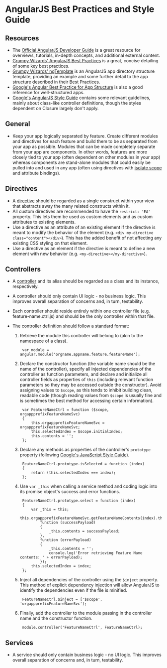 ﻿# AngularJS Best Practices and Style Guide

## Resources

* The [Official AngularJS Developer Guide][ref1] is a great resource for overviews,
    tutorials, in-depth concepts, and additional external content.
* [Grumpy Wizards' AngularJS Best Practices][ref2] is a great, concise detailing of some
    key best practices.
* [Grumpy Wizards' ngTemplate][ref3] is an AngularJS app directory structure template,
    providing an example and some further detail to the app structure described in their
    Best Practices.
* [Google's Angular Best Practice for App Structure][ref4] is also a good reference for
    well-structured apps.
* [Google's AngularJS Style Guide][ref5] contains some relevant guidelines, mainly about
    class-like controller definitions, though the styles dependent on Closure largely 
    don't apply.

[ref1]: https://docs.angularjs.org/guide
[ref2]: http://grumpywizards.com/angular/
[ref3]: https://github.com/GrumpyWizards/ngTemplate
[ref4]: https://docs.google.com/document/d/1XXMvReO8-Awi1EZXAXS4PzDzdNvV6pGcuaF4Q9821Es/pub
[ref5]: https://google-styleguide.googlecode.com/svn/trunk/angularjs-google-style.html

## General

* Keep your app logically separated by feature. Create different modules and directives 
    for each feature and build them to be as separated from your app as possible. Modules
    that can be made completely separate from your app are components. In other words,
    features are more closely tied to your app (often dependent on other modules in your
    app) whereas components are stand-alone modules that could easily be pulled into and
    used in any app (often using directives with [isolate scope][gen1] and attribute 
    bindings).

[gen1]: https://docs.angularjs.org/guide/directive#isolating-the-scope-of-a-directive

## Directives

* A [directive][dir1] should be regarded as a single construct within your view that 
    abstracts away the many related constructs within it.
* All custom directives are recommended to have the `restrict: 'EA'` property. This lets
    them be used as custom elements and as custom attributes to existing elements.
* Use a directive as an attribute of an existing element if the directive is meant to 
    modify the behavior of the element (e.g. `<div my-directive class="content"></div>`).
    This has the added benefit of not affecting any existing CSS styling on that element.
* Use a directive as an element if the directive is meant to define a new element with
    new behavior (e.g. `<my-directive></my-directive>`).

[dir1]: https://docs.angularjs.org/guide/directive

## Controllers

* A [controller][ctrl1] and its alias should be regarded as a class and its instance,
    respectively.
* A controller should only contain UI logic - no business logic. This improves overall
    separation of concerns and, in turn, testability.
* Each controller should reside entirely within one controller file (e.g. 
    feature-name.ctrl.js) and should be the only controller within that file.
* The controller definition should follow a standard format:

    1. Retrieve the module this controller will belong to (akin to the namespace of a 
        class).

            var module = angular.module('orgname.appname.feature.featureName');

    2. Declare the constructor function (the variable name should be the name of the
        controller), specify all injected dependencies of the controller as function
        parameters, and declare and initialize all controller fields as properties of
        `this` (including relevant function parameters so they may be accessed outside
        the constructor). Avoid assigning values to `$scope`, as this tends to inhibit
        building clean, readable code (though reading values from `$scope` is usually
        fine and is sometimes the best method for accessing certain information).

            var FeatureNameCtrl = function ($scope, orgappprefixFeatureNameSvc)
            {
                this.orgappprefixFeatureNameSvc = orgappprefixFeatureNameSvc;
                this.selectedIndex = $scope.initialIndex;
                this.contents = '';
            };

    3. Declare any methods as properties of the controller's `prototype` property
        (following [Google's JavaScript Style Guide][ctrl2]).

            FeatureNameCtrl.prototype.isSelected = function (index)
            {
                return (this.selectedIndex === index);
            };

    4. Use `var _this` when calling a service method and coding logic into its promise
        object's success and error functions.

            FeatureNameCtrl.prototype.select = function (index)
            {
                var _this = this;
                this.orgappprefixFeatureNameSvc.getFeatureNameContents(index).then(
                    function (successPayload)
                    {
                        _this.contents = successPayload;
                    },
                    function (errorPayload)
                    {
                        _this.contents = '';
                        console.log('Error retrieving Feature Name contents: ' + errorPayload);
                    });
                this.selectedIndex = index;
            };

    5. Inject all dependencies of the controller using the `$inject` property. This 
        method of explicit dependency injection will allow AngularJS to identify the
        dependencies even if the file is minified.

            FeatureNameCtrl.$inject = ['$scope', 'orgappprefixFeatureNameSvc'];

    6. Finally, add the controller to the module passing in the controller name and the
        constructor function.

            module.controller('FeatureNameCtrl', FeatureNameCtrl);

[ctrl1]: https://docs.angularjs.org/guide/controller
[ctrl2]: http://google-styleguide.googlecode.com/svn/trunk/javascriptguide.xml?showone=Method_and_property_definitions#Method_and_property_definitions

## Services

* A service should only contain business logic - no UI logic. This improves overall
    separation of concerns and, in turn, testability.

